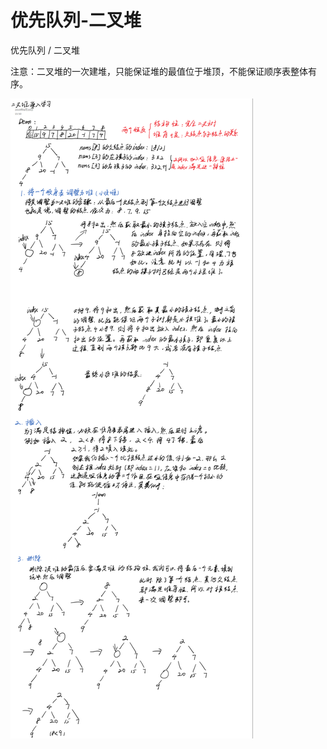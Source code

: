 # 优先队列-二叉堆

优先队列 / 二叉堆

注意：二叉堆的一次建堆，只能保证堆的最值位于堆顶，不能保证顺序表整体有序。

![二叉堆 / 优先队列](assets/1566290638817.png) 